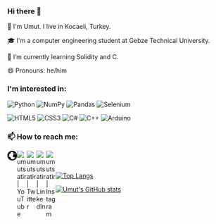### Hi there 👋

📛 I'm Umut. I live in Kocaeli, Turkey.

🎓 I'm a computer engineering student at Gebze Technical University.

🌱 I’m currently learning Solidity and C.

😄 Pronouns: he/him

### I'm interested in:
![Python](https://img.shields.io/badge/python-3670A0?style=for-the-badge&logo=python&logoColor=ffdd54) 
![NumPy](https://img.shields.io/badge/numpy-%23013243.svg?style=for-the-badge&logo=numpy&logoColor=white) 
![Pandas](https://img.shields.io/badge/pandas-%23150458.svg?style=for-the-badge&logo=pandas&logoColor=white) 
![Selenium](https://img.shields.io/badge/-selenium-%43B02A?style=for-the-badge&logo=selenium&logoColor=white) 

![HTML5](https://img.shields.io/badge/html5-%23E34F26.svg?style=for-the-badge&logo=html5&logoColor=white)
![CSS3](https://img.shields.io/badge/css3-%231572B6.svg?style=for-the-badge&logo=css3&logoColor=white)
![C#](https://img.shields.io/badge/c%23-%23239120.svg?style=for-the-badge&logo=c-sharp&logoColor=white) 
![C++](https://img.shields.io/badge/c++-%2300599C.svg?style=for-the-badge&logo=c%2B%2B&logoColor=white) 
![Arduino](https://img.shields.io/badge/-Arduino-00979D?style=for-the-badge&logo=Arduino&logoColor=white) 

### 📫 How to reach me: 

<a href="https://www.github.com/umutsatir/" rel="nofollow"><img align="left" alt="asdasddsad" width="22px" src="https://raw.githubusercontent.com/iconic/open-iconic/master/svg/globe.svg" style="max-width: 100%;"></a>
<a href="https://www.youtube.com/channel/UCx10o4_hCXagOsu4vZonEiA" rel="nofollow"><img align="left" alt="umutsatir | YouTube" width="22px" src="https://camo.githubusercontent.com/6645c4c313a1f4f0032cd1c5e5fd0033417104a7a282fed4cafdca8ac2a1ab33/68747470733a2f2f63646e2e6a7364656c6976722e6e65742f6e706d2f73696d706c652d69636f6e734076332f69636f6e732f796f75747562652e737667" data-canonical-src="https://cdn.jsdelivr.net/npm/simple-icons@v3/icons/youtube.svg" style="max-width: 100%;"></a>
<a href="https://twitter.com/umut_satir" rel="nofollow"><img align="left" alt="umutsatir | Twitter" width="22px" src="https://camo.githubusercontent.com/395dda360ae28377b7c3247581a88b20573883519c2be833cb64fbb37dcbcc1a/68747470733a2f2f63646e2e6a7364656c6976722e6e65742f6e706d2f73696d706c652d69636f6e734076332f69636f6e732f747769747465722e737667" data-canonical-src="https://cdn.jsdelivr.net/npm/simple-icons@v3/icons/twitter.svg" style="max-width: 100%;"></a>
<a href="https://www.linkedin.com/in/umutsatir/" rel="nofollow"><img align="left" alt="umutsatir | LinkedIn" width="22px" src="https://camo.githubusercontent.com/d659d2bac00c01b42bffbae84bdc121e828b8fecd5b4949ffa2575f5d9e4a371/68747470733a2f2f63646e2e6a7364656c6976722e6e65742f6e706d2f73696d706c652d69636f6e734076332f69636f6e732f6c696e6b6564696e2e737667" data-canonical-src="https://cdn.jsdelivr.net/npm/simple-icons@v3/icons/linkedin.svg" style="max-width: 100%;"></a>
<a href="https://instagram.com/umut_satir" rel="nofollow"><img align="left" alt="umutsatir | Instagram" width="22px" src="https://camo.githubusercontent.com/c80f9763ed06d4ab9fbcc1a74b8b74cd95e4c7f82d3f1f70233994f236a0faeb/68747470733a2f2f63646e2e6a7364656c6976722e6e65742f6e706d2f73696d706c652d69636f6e734076332f69636f6e732f696e7374616772616d2e737667" data-canonical-src="https://cdn.jsdelivr.net/npm/simple-icons@v3/icons/instagram.svg" style="max-width: 100%;"></a>
</br>
</br>

[![Top Langs](https://github-readme-stats.vercel.app/api/top-langs/?username=umutsatir&layout=compact)](https://github.com/umutsatir/)

[![Umut's GitHub stats](https://github-readme-stats.vercel.app/api?username=umutsatir)](https://github.com/umutsatir/)

